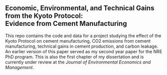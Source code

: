 ## Economic, Environmental, and Technical Gains from the Kyoto Protocol:<br>Evidence from Cement Manufacturing

This repo contains the code and data for a project studying the effect of the Kyoto Protocol on cement manufacturing, CO2 emissions from cement manufacturing, technical gains in cement production, and carbon leakage. An earlier version of this paper served as my second year paper for the NRE PhD program. This is also the first chapter of my dissertation and is currently under review at the *Journal of Environmental Economics and Management*.

